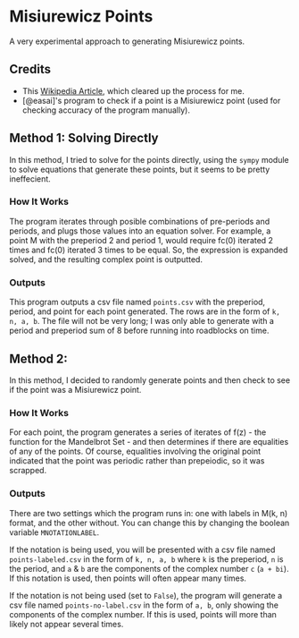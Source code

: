 # Misiurewicz Points
A very experimental approach to generating Misiurewicz points. 

## Credits
- This [Wikipedia Article](https://en.wikipedia.org/wiki/Misiurewicz_point), which cleared up the process for me.
- [@easai]'s program to check if a point is a Misiurewicz point (used for checking accuracy of the program manually).

## Method 1: Solving Directly
In this method, I tried to solve for the points directly, using the `sympy` module to solve equations that generate these points, but it seems to be pretty ineffecient.

### How It Works 
The program iterates through posible combinations of pre-periods and periods, and plugs those values into an equation solver. For example, a point M with the preperiod 2 and period 1, would require fc(0) iterated 2 times and fc(0) iterated 3 times to be equal. So, the expression is expanded solved, and the resulting complex point is outputted.

### Outputs
This program outputs a csv file named `points.csv` with the preperiod, period, and point for each point generated. The rows are in the form of `k, n, a, b`. The file will not be very long; I was only able to generate with a period and preperiod sum of 8 before running into roadblocks on time.

## Method 2: 
In this method, I decided to randomly generate points and then check to see if the point was a Misiurewicz point. 

### How It Works
For each point, the program generates a series of iterates of f(z) - the function for the Mandelbrot Set - and then determines if there are equalities of any of the points. Of course, equalities involving the original point indicated that the point was periodic rather than prepeiodic, so it was scrapped. 

### Outputs
There are two settings which the program runs in: one with labels in M(k, n) format, and the other without. You can change this by changing the boolean variable `MNOTATIONLABEL`.

If the notation is being used, you will be presented with a csv file named `points-labeled.csv` in the form of `k, n, a, b` where `k` is the preperiod, `n` is the period, and `a` & `b` are the components of the complex number `c` (`a + bi`). If this notation is used, then points will often appear many times.

If the notation is not being used (set to `False`), the program will generate a csv file named `points-no-label.csv` in the form of `a, b`, only showing the components of the complex number. If this is used, points will more than likely not appear several times.
